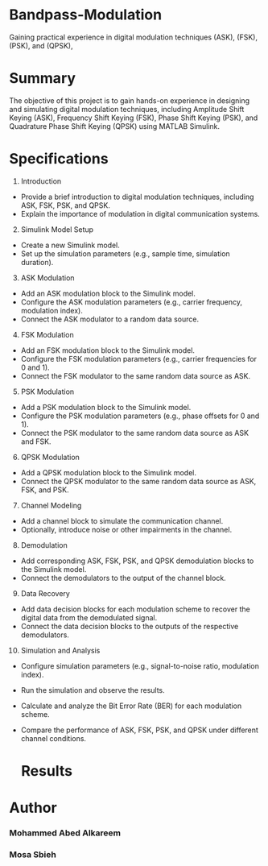 # Bandpass-Modulation
Gaining practical experience in digital modulation techniques (ASK), (FSK),  (PSK), and (QPSK),



# Summary
The objective of this project is to gain hands-on experience in designing and simulating digital modulation techniques, including Amplitude Shift Keying (ASK), Frequency Shift Keying (FSK), Phase Shift Keying (PSK), and Quadrature Phase Shift Keying (QPSK) using MATLAB Simulink.

# Specifications

1. Introduction
- Provide a brief introduction to digital modulation techniques, including ASK, FSK, PSK, and QPSK.
- Explain the importance of modulation in digital communication systems.

2. Simulink Model Setup
- Create a new Simulink model.
- Set up the simulation parameters (e.g., sample time, simulation duration).

3. ASK Modulation
- Add an ASK modulation block to the Simulink model.
- Configure the ASK modulation parameters (e.g., carrier frequency, modulation index).
- Connect the ASK modulator to a random data source.

4. FSK Modulation
- Add an FSK modulation block to the Simulink model.
- Configure the FSK modulation parameters (e.g., carrier frequencies for 0 and 1).
- Connect the FSK modulator to the same random data source as ASK.

5. PSK Modulation
- Add a PSK modulation block to the Simulink model.
- Configure the PSK modulation parameters (e.g., phase offsets for 0 and 1).
- Connect the PSK modulator to the same random data source as ASK and FSK.


6. QPSK Modulation
- Add a QPSK modulation block to the Simulink model.
- Connect the QPSK modulator to the same random data source as ASK, FSK, and PSK.

7. Channel Modeling
- Add a channel block to simulate the communication channel.
- Optionally, introduce noise or other impairments in the channel.

8. Demodulation
- Add corresponding ASK, FSK, PSK, and QPSK demodulation blocks to the Simulink model.
- Connect the demodulators to the output of the channel block.

9. Data Recovery
- Add data decision blocks for each modulation scheme to recover the digital data from the demodulated signal.
- Connect the data decision blocks to the outputs of the respective demodulators.

10. Simulation and Analysis
- Configure simulation parameters (e.g., signal-to-noise ratio, modulation index).
- Run the simulation and observe the results.
- Calculate and analyze the Bit Error Rate (BER) for each modulation scheme.
- Compare the performance of ASK, FSK, PSK, and QPSK under different channel conditions.

  # Results
  

# Author

### Mohammed Abed Alkareem
### Mosa Sbieh
